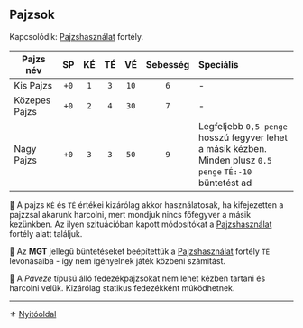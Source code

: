 ## Pajzsok

Kapcsolódik: [Pajzshasználat](fortelyok.harci/pajzshasznalat.md) fortély.

<!-- tag: md_table_pajzs_start -->

| Pajzs név     |  SP  | KÉ  | TÉ  |  VÉ  | Sebesség | Speciális                                                                                                 |
| ------------- |:----:|:---:|:---:|:----:|:--------:|:--------------------------------------------------------------------------------------------------------- |
| Kis Pajzs     | `+0` | `1` | `3` | `10` |   `6`    | -                                                                                                         |
| Közepes Pajzs | `+0` | `2` | `4` | `30` |   `7`    | -                                                                                                         |
| Nagy Pajzs    | `+0` | `3` | `3` | `50` |   `9`    | Legfeljebb `0,5 penge` hosszú fegyver lehet a másik kézben. Minden plusz `0.5 penge` `TÉ:-10` büntetést ad |
<!-- tag: md_table_pajzs_end -->

🔆 A pajzs `KÉ` és `TÉ` értékei kizárólag akkor használatosak, ha kifejezetten a pajzzsal akarunk harcolni, mert mondjuk nincs főfegyver a másik kezünkben. Az ilyen szituációban kapott módosítókat a [Pajzshasználat](fortelyok.harci/pajzshasznalat.md) fortély alatt találjuk.

🔆 Az **MGT** jellegű büntetéseket beépítettük a [Pajzshasználat](fortelyok.harci/pajzshasznalat.md) fortély `TÉ` levonásaiba - így nem igényelnek játék közbeni számítást.

🔆 A *Paveze* típusú álló fedezékpajzsokat nem lehet kézben tartani és harcolni velük. Kizárólag statikus fedezékként múködhetnek.

---

⚜️ [Nyitóoldal](start.md#6-harcrendszer-%EF%B8%8F)

